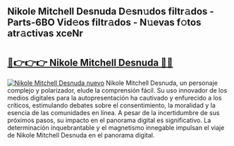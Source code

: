## Nikole Mitchell Desnuda D𝚎sn𝚞dos filtr𝚊dos - Parts-6BO Vid𝚎os filtr𝚊dos - N𝚞evas f𝚘tos atr𝚊ctivas xceNr

# <h2><a href="http://mb44a9.tromn.icu/?c=Nikole+Mitchell+Desnuda">🔗👉👉👉 Nikole Mitchell Desnuda 🔗🔗</a></h2>

[![Nikole Mitchell Desnuda nuevo](https://i.imgur.com/pEAQMta.gif)](http://mb44a9.tromn.icu/?c=Nikole+Mitchell+Desnuda)
Nikole Mitchell Desnuda, un personaje complejo y polarizador, elude la comprensión fácil. Su uso innovador de los medios digitales para la autopresentación ha cautivado y enfurecido a los críticos, estimulando debates sobre el consentimiento, la moralidad y la esencia de las comunidades en línea. A pesar de la incertidumbre de sus próximos pasos, su impacto en el panorama digital es significativo. La determinación inquebrantable y el magnetismo innegable impulsan el viaje de Nikole Mitchell Desnuda en el panorama digital.
